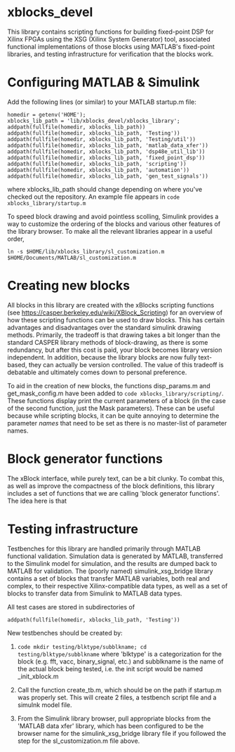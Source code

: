 xblocks_devel
=============
This library contains scripting functions for building fixed-point DSP 
for Xilinx FPGAs using the XSG (Xilinx System Generator) tool, associated 
functional implementations of those blocks using MATLAB's fixed-point libraries,
and testing infrastructure for verification that the blocks work.

Configuring MATLAB & Simulink
=============================
Add the following lines (or similar) to your MATLAB startup.m file:

```code
homedir = getenv('HOME');
xblocks_lib_path = 'lib/xblocks_devel/xblocks_library';
addpath(fullfile(homedir, xblocks_lib_path))
addpath(fullfile(homedir, xblocks_lib_path, 'Testing'))
addpath(fullfile(homedir, xblocks_lib_path, 'Testing/util'))
addpath(fullfile(homedir, xblocks_lib_path, 'matlab_data_xfer'))
addpath(fullfile(homedir, xblocks_lib_path, 'dsp48e_util_lib'))
addpath(fullfile(homedir, xblocks_lib_path, 'fixed_point_dsp'))
addpath(fullfile(homedir, xblocks_lib_path, 'scripting'))
addpath(fullfile(homedir, xblocks_lib_path, 'automation'))
addpath(fullfile(homedir, xblocks_lib_path, 'gen_test_signals'))
```
where xblocks_lib_path should change depending on where you've checked out
the repository. An example file appears in
```code xblocks_library/startup.m```

To speed block drawing and avoid pointless scolling, Simulink provides 
a way to customize the ordering of the blocks and various other features
of the library browser.  To make all the relevant libraries appear in a useful
order,
```code
ln -s $HOME/lib/xblocks_library/sl_customization.m $HOME/Documents/MATLAB/sl_customization.m
```

Creating new blocks
===================
All blocks in this library are created with the xBlocks scripting functions 
(see https://casper.berkeley.edu/wiki/XBlock_Scripting) for an overview of how these scripting
functions can be used to draw blocks.  This has certain advantages and disadvantages over the
standard simulink drawing methods.  Primarily, the tradeoff is that drawing takes a bit longer 
than the standard CASPER library methods of block-drawing, as there is some redundancy, 
but after this cost is paid, your block becomes library version independent.  In addition, because
the library blocks are now fully text-based, they can actually be version controlled. The value of this
tradeoff is debatable and ultimately comes down to personal preference. 

To aid in the creation of new blocks, the functions disp_params.m and get_mask_config.m have
been added to ```code xblocks_library/scripting/```.  These functions display print the current
parameters of a block (in the case of the second function, just the Mask parameters).  These can be
useful because while scripting blocks, it can be quite annoying to determine the parameter *names* that
need to be set as there is no master-list of parameter names. 

Block generator functions
=========================
The xBlock interface, while purely text, can be a bit clunky. To combat this, as well as improve the
compactness of the block definitions, this library includes a set of functions that we are calling 
'block generator functions'.  The idea here is that 

Testing infrastructure
======================
Testbenches for this library are handled primarily through MATLAB functional 
validation. Simulation data is generated by MATLAB, transferred to the Simulink model
for simulation, and the results are dumped back to MATLAB for validation. The 
(poorly named) simulink_xsg_bridge library contains a set of blocks that transfer MATLAB
variables, both real and complex, to their respective Xilinx-compatible data types, 
as well as a set of blocks to transfer data from Simulink to MATLAB data types. 

All test cases are stored in subdirectories of 
```code
addpath(fullfile(homedir, xblocks_lib_path, 'Testing'))
```

New testbenches should be created by:

1. ```code mkdir testing/blktype/subblkname; cd testing/blktype/subblkname``` where 'blktype'  is a categorization for the block (e.g. fft, vacc, binary_signal, etc.) and subblkname is the name of the actual block being tested, i.e. the init script would be named <subblkname>_init_xblock.m

2. Call the function create_tb.m, which should be on the path if startup.m was properly set.  This will create 2 files, a testbench script file and a simulnk model file. 

3. From the Simulink library browser, pull appropriate blocks from the 'MATLAB data xfer' library, which has been configured to be the browser name  for the simulink_xsg_bridge library file if you followed the step for the sl_customization.m file above.
